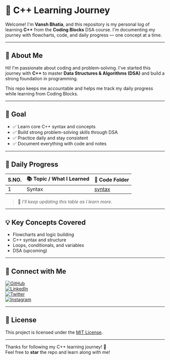# 🧠 C++ Learning Journey

Welcome! I'm **Vansh Bhatia**, and this repository is my personal log of learning **C++** from the **Coding Blocks** DSA course. I'm documenting my journey with flowcharts, code, and daily progress — one concept at a time.

---

## 👤 About Me

Hi! I'm passionate about coding and problem-solving. I've started this journey with **C++** to master **Data Structures & Algorithms (DSA)** and build a strong foundation in programming.

This repo keeps me accountable and helps me track my daily progress while learning from Coding Blocks.

---

## 🎯 Goal

- ✅ Learn core C++ syntax and concepts
- ✅ Build strong problem-solving skills through DSA
- ✅ Practice daily and stay consistent
- ✅ Document everything with code and notes

---

## 📅 Daily Progress

| S.NO.       | 📚 Topic / What I Learned             | 📁 Code Folder |
|--------|---------------------------------------|----------------|
| 1 | Syntax  | [syntax](Topics/syntax.cpp) |

> 📝 *I'll keep updating this table as I learn more.*

---

## 💡 Key Concepts Covered
- Flowcharts and logic building
- C++ syntax and structure
- Loops, conditionals, and variables
- DSA (upcoming)

---

## 🔗 Connect with Me

[![GitHub](https://img.shields.io/badge/GitHub-%2312100E.svg?logo=github&logoColor=white)](https://github.com/VanshBhatia2007)  
[![LinkedIn](https://img.shields.io/badge/LinkedIn-%230077B5.svg?logo=linkedin&logoColor=white)](https://www.linkedin.com/in/vansh-bhatia-76311422a)  
[![Twitter](https://img.shields.io/badge/Twitter-%231DA1F2.svg?logo=twitter&logoColor=white)](https://x.com/vanshb335?t=wYs66CkM2erUVwvaAjvuSw&s=09)  
[![Instagram](https://img.shields.io/badge/Instagram-%23E4405F.svg?logo=instagram&logoColor=white)](https://www.instagram.com/vanshbhatia15)

---

## 📄 License

This project is licensed under the [MIT License](LICENSE).

---

Thanks for following my C++ learning journey! 🌟  
Feel free to **star** the repo and learn along with me!
